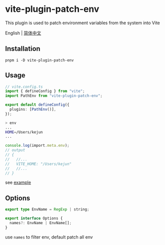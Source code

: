 # vite-plugin-patch-env

This plugin is used to patch environment variables from the system into Vite

English | [简体中文](./README.zh-CN.md)

## Installation

```
pnpm i -D vite-plugin-patch-env
```

## Usage

```ts
// vite.config.ts
import { defineConfig } from "vite";
import PathEnv from "vite-plugin-patch-env";

export default defineConfig({
  plugins: [PathEnv()],
});
```

```bash
> env
...
HOME=/Users/kejun
...
```

```ts
console.log(import.meta.env);
// output
// {
//   //...
//   VITE_HOME: "/Users/kejun"
//   //...
// }
```

see [example](./examples/)

## Options

```ts
export type EnvName = RegExp | string;

export interface Options {
  names?: EnvName | EnvName[];
}
```

use `names` to filter env, default patch all env
